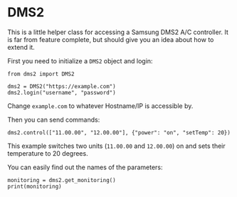 DMS2
====

This is a little helper class for accessing a Samsung DMS2 A/C controller. It is far from feature complete, but 
should give you an idea about how to extend it.

First you need to initialize a `DMS2` object and login:

    from dms2 import DMS2

    dms2 = DMS2("https://example.com")
    dms2.login("username", "password")

Change `example.com` to whatever Hostname/IP is accessible by.

Then you can send commands:

    dms2.control(["11.00.00", "12.00.00"], {"power": "on", "setTemp": 20})

This example switches two units (`11.00.00` and `12.00.00`) on and sets their temperature to 20 degrees.

You can easily find out the names of the parameters:

    monitoring = dms2.get_monitoring()
    print(monitoring)

